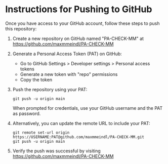 # Instructions for Pushing to GitHub

Once you have access to your GitHub account, follow these steps to push this repository:

1. Create a new repository on GitHub named "PA-CHECK-MM" at https://github.com/maxmmeindl/PA-CHECK-MM

2. Generate a Personal Access Token (PAT) on GitHub:
   - Go to GitHub Settings > Developer settings > Personal access tokens
   - Generate a new token with "repo" permissions
   - Copy the token

3. Push the repository using your PAT:
   ```
   git push -u origin main
   ```
   When prompted for credentials, use your GitHub username and the PAT as password.

4. Alternatively, you can update the remote URL to include your PAT:
   ```
   git remote set-url origin https://USERNAME:PAT@github.com/maxmmeindl/PA-CHECK-MM.git
   git push -u origin main
   ```

5. Verify the push was successful by visiting https://github.com/maxmmeindl/PA-CHECK-MM
